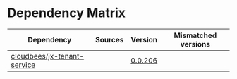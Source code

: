 # Dependency Matrix

Dependency | Sources | Version | Mismatched versions
---------- | ------- | ------- | -------------------
[cloudbees/jx-tenant-service](https://github.com/cloudbees/jx-tenant-service) |  | [0.0.206](https://github.com/cloudbees/jx-tenant-service/releases/tag/v0.0.206) | 
